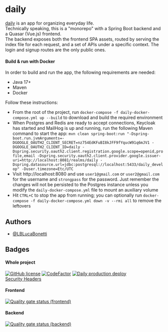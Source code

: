 # daily

[daily](https://trydaily.click) is an app for organizing everyday life.
<br>
Technically speaking, this is a "monorepo" with a Spring Boot backend and a Quasar (Vue.js)
frontend.
<br>
The backend exposes both the frontend SPA assets, routed by serving the index file for each request,
and
a set
of APIs under a specific context. The login and signup routes are the only public ones.

#### Build & run with Docker

In order to build and run the app, the following requirements are needed:

- Java 17+
- Maven
- Docker

Follow these instructions:

- From the root of the project, run ```docker-compose -f daily-docker-compose.yml up --build```
  to download and build the required environment
- When Postgres and Redis are ready to accept connections, Keycloak has started and MailHog is up
  and running, run the
  following Maven
  command to start the
  app: ```mvn clean spring-boot:run "-Dspring-boot.run.jvmArguments=-DGOOGLE_OAUTH2_CLIENT_SECRET=nz754EdKFuBI8kJFF9fYqucW91q6mJV1 -DGOOGLE_OAUTH2_CLIENT_ID=daily -Dspring.security.oauth2.client.registration.google.scope=openid,profile,email -Dspring.security.oauth2.client.provider.google.issuer-uri=http://localhost:8081/realms/daily -Dspring.datasource.url=jdbc:postgresql://localhost:5433/daily_develop" -Duser.timezone=Etc/UTC```
- Visit http://localhost:8080 and use ```user1@gmail.com``` or ```user2@gmail.com``` for
  the username and ```strongpass``` for the password. Just remember the changes will not be
  persisted
  to the
  Postgres instance unless you modify the ```daily-docker-compose.yml``` file to mount an auxiliary
  volume
- Hit ```CTRL+C``` to stop the app from running; you can optionally
  run ```docker-compose -f daily-docker-compose.yml down -v --rmi all``` to remove the leftovers

## Authors

- [@LBLucaBonetti](https://www.github.com/LBLucaBonetti)

## Badges

#### Whole project

[![GitHub license](https://img.shields.io/github/license/LBLucaBonetti/daily)](https://github.com/LBLucaBonetti/daily/blob/main/LICENSE)
[![CodeFactor](https://www.codefactor.io/repository/github/lblucabonetti/daily/badge)](https://www.codefactor.io/repository/github/lblucabonetti/daily)
[![Daily production deploy](https://github.com/LBLucaBonetti/daily/actions/workflows/daily-production-deploy.yml/badge.svg?branch=main)](https://github.com/LBLucaBonetti/daily/actions/workflows/daily-production-deploy.yml)
<br>
[Security Headers](https://securityheaders.com/?q=https%3A%2F%2Ftrydaily.click&followRedirects=on)

#### Frontend

[![Quality gate status (frontend)](https://sonarcloud.io/api/project_badges/measure?project=LBLucaBonetti_daily_fe&metric=alert_status)](https://sonarcloud.io/summary/new_code?id=LBLucaBonetti_daily_fe)

#### Backend

[![Quality gate status (backend)](https://sonarcloud.io/api/project_badges/measure?project=LBLucaBonetti_daily_be&metric=alert_status)](https://sonarcloud.io/summary/new_code?id=LBLucaBonetti_daily_be)
